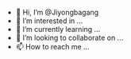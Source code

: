 - 👋 Hi, I’m @Jiyongbagang
- 👀 I’m interested in ...
- 🌱 I’m currently learning ...
- 💞️ I’m looking to collaborate on ...
- 📫 How to reach me ...

<!---
Jiyongbagang/Jiyongbagang is a ✨ special ✨ repository because its `README.md` (this file) appears on your GitHub profile.
You can click the Preview link to take a look at your changes.
--->
